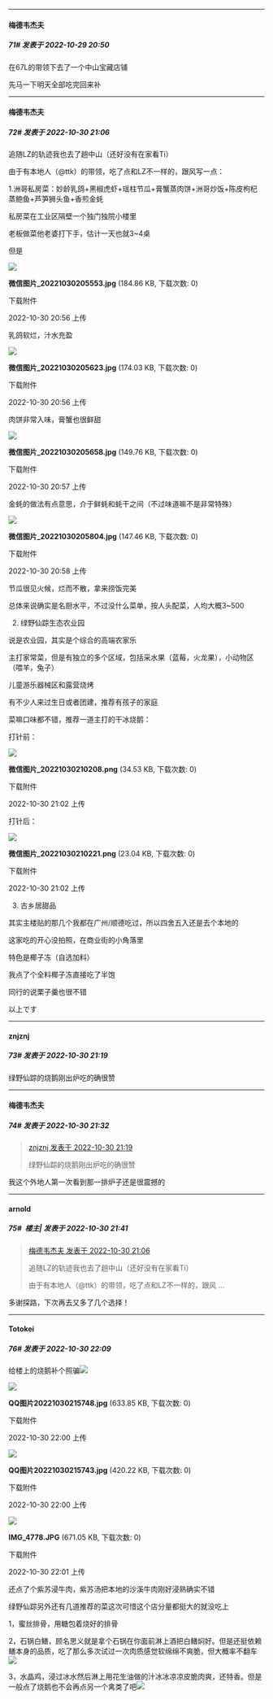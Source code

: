 

*****

####  梅德韦杰夫  
##### 71#       发表于 2022-10-29 20:50

在67L的带领下去了一个中山宝藏店铺

先马一下明天全部吃完回来补



*****

####  梅德韦杰夫  
##### 72#       发表于 2022-10-30 21:06

追随LZ的轨迹我也去了趟中山（还好没有在家看Ti）

由于有本地人（@ttk）的带领，吃了点和LZ不一样的，跟风写一点：

1.洲哥私房菜：妙龄乳鸽+黑椒虎虾+瑶柱节瓜+膏蟹蒸肉饼+洲哥炒饭+陈皮枸杞蒸鲍鱼+芦笋狮头鱼+香煎金蚝

私房菜在工业区隔壁一个独门独院小楼里

老板做菜他老婆打下手，估计一天也就3~4桌

但是

<img src="https://img.saraba1st.com/forum/202210/30/205605s754n4v664kbnz4a.jpg" referrerpolicy="no-referrer">

<strong>微信图片_20221030205553.jpg</strong> (184.86 KB, 下载次数: 0)

下载附件

2022-10-30 20:56 上传

乳鸽软烂，汁水充盈

<img src="https://img.saraba1st.com/forum/202210/30/205628sezkb8be4923b3ia.jpg" referrerpolicy="no-referrer">

<strong>微信图片_20221030205623.jpg</strong> (174.03 KB, 下载次数: 0)

下载附件

2022-10-30 20:56 上传

肉饼非常入味，膏蟹也很鲜甜

<img src="https://img.saraba1st.com/forum/202210/30/205711jypje22o8txssvyl.jpg" referrerpolicy="no-referrer">

<strong>微信图片_20221030205658.jpg</strong> (149.76 KB, 下载次数: 0)

下载附件

2022-10-30 20:57 上传

金蚝的做法有点意思，介于鲜蚝和蚝干之间（不过味道嘛不是非常特殊）

<img src="https://img.saraba1st.com/forum/202210/30/205808mgchmm7sm03hfh0q.jpg" referrerpolicy="no-referrer">

<strong>微信图片_20221030205804.jpg</strong> (147.46 KB, 下载次数: 0)

下载附件

2022-10-30 20:58 上传

节瓜很见火候，烂而不散，拿来捞饭完美

总体来说确实是名厨水平，不过没什么菜单，按人头配菜，人均大概3~500

2. 绿野仙踪生态农业园

说是农业园，其实是个综合的高端农家乐

主打家常菜，但是有独立的多个区域，包括采水果（蓝莓，火龙果），小动物区（喂羊，兔子）

儿童游乐器械区和露营烧烤

有不少人来过生日或者团建，推荐有孩子的家庭

菜嘛口味都不错，推荐一道主打的干冰烧鹅：

打针前：

<img src="https://img.saraba1st.com/forum/202210/30/210235ybb4liltigilpnbu.png" referrerpolicy="no-referrer">

<strong>微信图片_20221030210208.png</strong> (34.53 KB, 下载次数: 0)

下载附件

2022-10-30 21:02 上传

打针后：

<img src="https://img.saraba1st.com/forum/202210/30/210244qzuzf8jmru8m03rw.png" referrerpolicy="no-referrer">

<strong>微信图片_20221030210221.png</strong> (23.04 KB, 下载次数: 0)

下载附件

2022-10-30 21:02 上传

3. 古乡居甜品

其实主楼贴的那几个我都在广州/顺德吃过，所以四舍五入还是去个本地的

这家吃的开心没拍照，在商业街的小角落里

特色是椰子冻（自选加料）

我点了个全料椰子冻直接吃了半饱

同行的说栗子羹也很不错

以上です



*****

####  znjznj  
##### 73#       发表于 2022-10-30 21:19

绿野仙踪的烧鹅刚出炉吃的确很赞



*****

####  梅德韦杰夫  
##### 74#       发表于 2022-10-30 21:32

<blockquote><a href="httphttps://bbs.saraba1st.com/2b/forum.php?mod=redirect&amp;goto=findpost&amp;pid=58194277&amp;ptid=2100358" target="_blank">znjznj 发表于 2022-10-30 21:19</a>

绿野仙踪的烧鹅刚出炉吃的确很赞</blockquote>
我这个外地人第一次看到那一排炉子还是很震撼的



*****

####  arnold  
##### 75#         楼主| 发表于 2022-10-30 21:41

<blockquote><a href="httphttps://bbs.saraba1st.com/2b/forum.php?mod=redirect&amp;goto=findpost&amp;pid=58193887&amp;ptid=2100358" target="_blank">梅德韦杰夫 发表于 2022-10-30 21:06</a>

追随LZ的轨迹我也去了趟中山（还好没有在家看Ti）

由于有本地人（@ttk）的带领，吃了点和LZ不一样的，跟风 ...</blockquote>
多谢探路，下次再去又多了几个选择！



*****

####  Totokei  
##### 76#       发表于 2022-10-30 22:09

给楼上的烧鹅补个照骗<img src="https://static.saraba1st.com/image/smiley/face2017/068.png" referrerpolicy="no-referrer">

<img src="https://img.saraba1st.com/forum/202210/30/220030lzl55z72jg6100sz.jpg" referrerpolicy="no-referrer">

<strong>QQ图片20221030215748.jpg</strong> (633.85 KB, 下载次数: 0)

下载附件

2022-10-30 22:00 上传

<img src="https://img.saraba1st.com/forum/202210/30/220030mftyltwh3d8lu7z3.jpg" referrerpolicy="no-referrer">

<strong>QQ图片20221030215743.jpg</strong> (420.22 KB, 下载次数: 0)

下载附件

2022-10-30 22:00 上传

<img src="https://img.saraba1st.com/forum/202210/30/220107s9bat4mhsm4kflz4.jpg" referrerpolicy="no-referrer">

<strong>IMG_4778.JPG</strong> (671.05 KB, 下载次数: 0)

下载附件

2022-10-30 22:01 上传

还点了个紫苏浸牛肉，紫苏汤把本地的沙溪牛肉刚好浸熟确实不错

绿野仙踪另外还有几道推荐的菜这次可惜这个店分量都挺大的就没吃上

1，蜜丝排骨，用糖包着烧好的排骨

2，石锅白鳝，顾名思义就是拿个石锅在你面前淋上酒把白鳝焖好。但是还挺依赖鳝本身的品质，吃了那么多次试过一次肉质感觉软绵绵不爽脆，但大概率不翻车<img src="https://static.saraba1st.com/image/smiley/face2017/057.png" referrerpolicy="no-referrer">

3，水晶鸡，浸过冰水然后淋上用花生油做的汁冰冰凉凉皮脆肉爽，还特香。但是一般点了烧鹅也不会再点另一个禽类了吧<img src="https://static.saraba1st.com/image/smiley/face2017/096.png" referrerpolicy="no-referrer">

